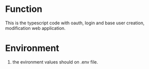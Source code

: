 # Function
This is the typescript code with oauth, login and base user creation, modification web application.

# Environment
1. the evironment values should on .env file.
